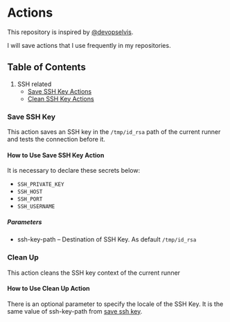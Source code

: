 # Actions

This repository is inspired by [@devopselvis](https://github.com/devopselvis/).

I will save actions that I use frequently in my repositories.

## Table of Contents

1. SSH related
    - [Save SSH Key Actions](#save-ssh-key)
    - [Clean SSH Key Actions](#clean-up)

### Save SSH Key

This action saves an SSH key in the `/tmp/id_rsa` path of the current runner and tests the connection before it.

#### How to Use Save SSH Key Action

It is necessary to declare these secrets below:

- `SSH_PRIVATE_KEY`
- `SSH_HOST`
- `SSH_PORT`
- `SSH_USERNAME`

##### Parameters

- ssh-key-path – Destination of SSH Key. As default `/tmp/id_rsa`

### Clean Up

This action cleans the SSH key context of the current runner

#### How to Use Clean Up Action

There is an optional parameter to specify the locale of the SSH Key. It is the same value of ssh-key-path from [save ssh key](#save-ssh-key).
